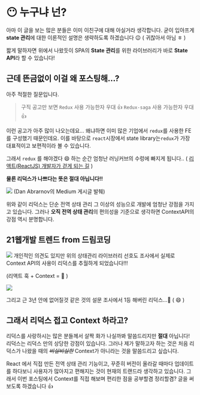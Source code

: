
# 😶 누구냐 넌?

아마 이 글을 보는 많은 분들은 이미 이친구에 대해 아실거라 생각합니다. 굳이 입아프게 **state 관리**에 대한 이론적인 설명은 생략하도록 하겠습니다 😉 ( 귀찮아서 아님 ㅎ )

짧게 말하자면 위에서 나왔듯이 SPA의 **State 관리**를 위한 라이브러리가 바로 **State API**라 할 수 있습니다!

## 근데 뜬금없이 이걸 왜 포스팅해...?

아주 적절한 질문입니다. 
>구직 공고만 보면 ```Redux``` 사용 가능한자 우대 👍 
```Redux-saga``` 사용 가능한자 우대 👍 

이런 공고가 아주 많이 나오는데요... 왜냐하면 이미 많은 기업에서 ```redux```를 사용한 FE를 구성했기 때문인데요. 이를 바탕으로 ```react```시장에서 state library는```redux```가 가장 대표적이고 보편적이라 볼 수 있습니다. 

그래서 ```redux``` 를 해야겠다 😄 하는 순간 엄청난 러닝커브의 수렁에 빠지게 됩니다..
( [리액트(ReactJS) 개발자가 걷게 되는 길](https://repo.yona.io/doortts/blog/post/297) )

**물론 리덕스가 나쁘다는 뜻은 절대 아닙니다!!** 

![](https://images.velog.io/images/j_user0719/post/97e67aa1-7753-4648-aae4-6b99c185735b/image.png)
(Dan Abrarnov의 Medium 게시글 발췌)

위와 같이 리덕스는 단순 전역 상태 관리 그 이상의 성능으로 개발에 엄청난 강점을 가지고 있습니다.
그러나 **오직 전역 상태 관리**의 편의성을 기준으로 생각하면 ContextAPI의 강점 역시 분명합니다.

## 21웹개발 트렌드 from 드림코딩

![](https://images.velog.io/images/j_user0719/post/5cac1cda-b3ed-4e8f-b6e7-b662812ea9ab/%E1%84%89%E1%85%B3%E1%84%8F%E1%85%B3%E1%84%85%E1%85%B5%E1%86%AB%E1%84%89%E1%85%A3%E1%86%BA%202021-05-29%20%E1%84%8B%E1%85%A9%E1%84%8C%E1%85%A5%E1%86%AB%2012.05.38.png)
개인적인 의견도 있지만 위의 상태관리 라이브러리 선호도 조사에서 실제로 Context API의 사용이 리덕스를 추월하게 되었습니다!!!

(리액트 훅 + Context = 🍯 )

![](https://images.velog.io/images/j_user0719/post/1375f17d-dcd5-4c6d-b64a-e496e0aa8f8b/%E1%84%89%E1%85%B3%E1%84%8F%E1%85%B3%E1%84%85%E1%85%B5%E1%86%AB%E1%84%89%E1%85%A3%E1%86%BA%202021-05-29%20%E1%84%8B%E1%85%A9%E1%84%8C%E1%85%A5%E1%86%AB%2012.08.14.png)

그리고 근 3년 안에 없어질것 같은 것의 설문 조사에서 1등 해버린 리덕스...🥲 ( 😄 ) 

## 그래서 리덕스 접고 Context 하라고?

리덕스를 사랑하시는 많은 분들께서 살짝 화가 나실까봐 말씀드리지만 **절대** 아닙니다! 리덕스는 리덕스 만의 상당한 강점이 있습니다. 
그러나 제가 말하고자 하는 것은 처음 리덕스가 나왔을 때의 ~~_비실비실한_~~ Context가 아니라는 것을 말씀드리고 싶습니다.

React 에서 직접 만든 전역 상태 관리 기능이고, 꾸준히 버전이 올라갈 때마다 업데이트를 하다보니 사용자가 많아지고 편해지는 것이 현재의 트랜드라 생각하고 있습니다. 
그래서 이번 포스팅에서 Context를 직접 해보며 편리한 점을 공부할겸 정리할겸? 글을 써보도록 하겠습니다 👍 
